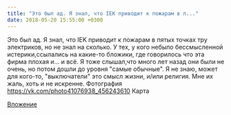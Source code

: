 ```yaml
---
title: "Это был ад. Я знал, что IEK приводит к пожарам в п..."
date: 2018-05-20 15:55:00 +0300
---
```


Это был ад. Я знал, что IEK приводит к пожарам в пятых точках тру электриков, но не знал на сколько. У тех, у кого небыло бессмысленной истерики,ссылались на какие-то бложики, где говорилось что эта фирма плохая и... и всё. Я тоже слышал,что много лет назад они были не очень, но потом дошли до уровня "самые обычные". Я не знаю, может для кого-то, "выключатели" это смысл жизни, и/или религия. Мне их жаль, хоть и не искренне.
Фотография
https://vk.com/photo41076938_456243610
Карта

[Вложение](https://vk.com/photo41076938_456243610)
